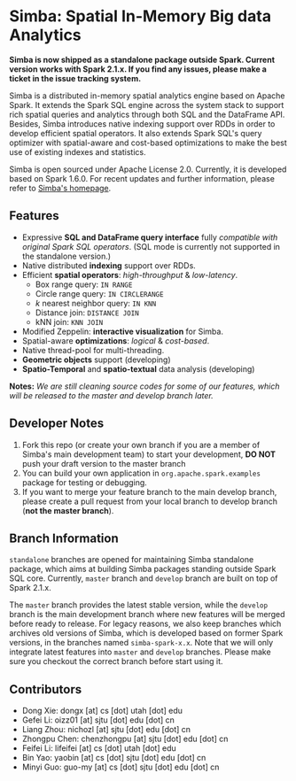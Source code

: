Simba: Spatial In-Memory Big data Analytics
===========================================
**Simba is now shipped as a standalone package outside Spark. Current version works with Spark 2.1.x. If you find any issues, please make a ticket in the issue tracking system.**

Simba is a distributed in-memory spatial analytics engine based on Apache Spark. It extends the Spark SQL engine across the system stack to support rich spatial queries and analytics through both SQL and the DataFrame API. Besides, Simba introduces native indexing support over RDDs in order to develop efficient spatial operators. It also extends Spark SQL's query optimizer with spatial-aware and cost-based optimizations to make the best use of existing indexes and statistics.

Simba is open sourced under Apache License 2.0. Currently, it is developed based on Spark 1.6.0. For recent updates and further information, please refer to [Simba's homepage](http://www.cs.utah.edu/~dongx/simba).

Features
--------------
+ Expressive **SQL and DataFrame query interface** fully *compatible with original Spark SQL operators*. (SQL mode is currently not supported in the standalone version.)
+ Native distributed **indexing** support over RDDs.
+ Efficient **spatial operators**: *high-throughput* & *low-latency*.
    - Box range query: `IN RANGE`
    - Circle range query: `IN CIRCLERANGE`
    - *k* nearest neighbor query: `IN KNN`
    - Distance join: `DISTANCE JOIN`
    - kNN join: `KNN JOIN`
+ Modified Zeppelin: **interactive visualization** for Simba.
+ Spatial-aware **optimizations**: *logical* & *cost-based*.
+ Native thread-pool for multi-threading.
+ **Geometric objects** support (developing)
+ **Spatio-Temporal** and **spatio-textual** data analysis (developing)

**Notes:** *We are still cleaning source codes for some of our features, which will be released to the master and develop branch later.*

Developer Notes
---------------
1. Fork this repo (or create your own branch if you are a member of Simba's main development team) to start your development, **DO NOT** push your draft version to the master branch
2. You can build your own application in `org.apache.spark.examples` package for testing or debugging.
3. If you want to merge your feature branch to the main develop branch, please create a pull request from your local branch to develop branch (**not the master branch**).

Branch Information
------------------
`standalone` branches are opened for maintaining Simba standalone package, which aims at building Simba packages standing outside Spark SQL core. Currently, `master` branch and `develop` branch are built on top of Spark 2.1.x. 

The `master` branch provides the latest stable version, while the `develop` branch is the main development branch where new features will be merged before ready to release. For legacy reasons, we also keep branches which archives old versions of Simba, which is developed based on former Spark versions, in the branches named `simba-spark-x.x`. Note that we will only integrate latest features into `master` and `develop` branches. Please make sure you checkout the correct branch before start using it.

Contributors
------------
- Dong Xie: dongx [at] cs [dot] utah [dot] edu
- Gefei Li: oizz01 [at] sjtu [dot] edu [dot] cn
- Liang Zhou: nichozl [at] sjtu [dot] edu [dot] cn
- Zhongpu Chen: chenzhongpu [at] sjtu [dot] edu [dot] cn
- Feifei Li: lifeifei [at] cs [dot] utah [dot] edu
- Bin Yao: yaobin [at] cs [dot] sjtu [dot] edu [dot] cn
- Minyi Guo: guo-my [at] cs [dot] sjtu [dot] edu [dot] cn
